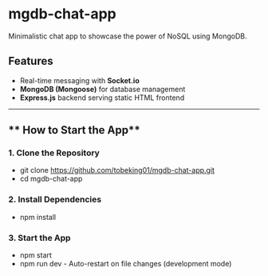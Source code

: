 # mgdb-chat-app
Minimalistic chat app to showcase the power of NoSQL using MongoDB.

## Features
- Real-time messaging with **Socket.io**
- **MongoDB (Mongoose)** for database management
- **Express.js** backend serving static HTML frontend

---

## ** How to Start the App**

### 1️. Clone the Repository
- git clone https://github.com/tobeking01/mgdb-chat-app.git
- cd mgdb-chat-app

### 2. Install Dependencies
- npm install

### 3. Start the App
- npm start 
- npm run dev - Auto-restart on file changes (development mode) 
